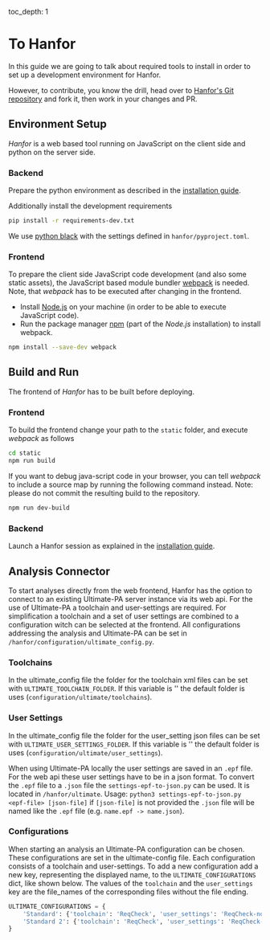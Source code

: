 toc_depth: 1

# To Hanfor

In this guide we are going to talk about required tools to install in order to set up a development environment for Hanfor.

However, to contribute, you know the drill, 
head over to [Hanfor's Git repository](https://github.com/ultimate-pa/hanfor) and fork it, then work in your changes and PR.

## Environment Setup

_Hanfor_ is a web based tool running on JavaScript on the client side and python on the server side.

### Backend

Prepare the python environment as described in the [installation guide](../installation/installation.md#install-dependencies).

Additionally install the development requirements

```sh
pip install -r requirements-dev.txt
```

We use [python black](https://black.readthedocs.io/en/stable/) with the settings defined in `hanfor/pyproject.toml`.

### Frontend

To prepare the client side JavaScript code development (and also some static assets),
the JavaScript based module bundler [webpack](https://webpack.js.org/) is needed. 
Note, that _webpack_ has to be executed after changing in the frontend.

- Install [Node.js](https://nodejs.org/en/) on your machine (in order to be able to execute JavaScript code).
- Run the package manager [npm](https://www.npmjs.com/) (part of the _Node.js_ installation) to install webpack.

```sh
npm install --save-dev webpack
```

## Build and Run

The frontend of _Hanfor_ has to be built before deploying.

### Frontend

To build the frontend change your path to the ``static`` folder, and execute _webpack_ as follows

```sh
cd static
npm run build
```

If you want to debug java-script code in your browser, you can tell _webpack_ to include a source map by running the following command instead. Note: please do not commit the resulting build to the repository.

```sh
npm run dev-build
```



### Backend

Launch a Hanfor session as explained in the [installation guide](../installation/installation.md#launch-a-hanfor-session).


## Analysis Connector

To start analyses directly from the web frontend, Hanfor has the option to connect to an existing Ultimate-PA server 
instance via its web api. For the use of Ultimate-PA a toolchain and user-settings are required. For simplification a
toolchain and a set of user settings are combined to a configuration witch can be selected at the frontend. All 
configurations addressing the analysis and Ultimate-PA can be set in `/hanfor/configuration/ultimate_config.py`.

### Toolchains

In the ultimate_config file the folder for the toolchain xml files can be set with `ULTIMATE_TOOLCHAIN_FOLDER`. If this 
variable is '' the default folder is uses (`configuration/ultimate/toolchains`).

### User Settings

In the ultimate_config file the folder for the user_setting json files can be set with `ULTIMATE_USER_SETTINGS_FOLDER`. 
If this variable is '' the default folder is uses (`configuration/ultimate/user_settings`).

When using Ultimate-PA locally the user settings are saved in an `.epf` file. For the web api these user settings have 
to be in a json format. To convert the `.epf` file to a `.json` file the `settings-epf-to-json.py` can be used. It is 
located in `/hanfor/ultimate`. Usage: `python3 settings-epf-to-json.py <epf-file> [json-file]` if `[json-file]` is not
provided the `.json` file will be named like the `.epf` file (e.g. `name.epf -> name.json`).

### Configurations

When starting an analysis an Ultimate-PA configuration can be chosen. These configurations are set in the 
ultimate-config file. Each configuration consists of a toolchain and user-settings. To add a new configuration add a
new key, representing the displayed name, to the `ULTIMATE_CONFIGURATIONS` dict, like shown below. The values of the 
`toolchain` and the `user_settings` key are the file_names of the corresponding files without the file ending. 

```python
ULTIMATE_CONFIGURATIONS = {
    'Standard': {'toolchain': 'ReqCheck', 'user_settings': 'ReqCheck-non-lin'},
    'Standard 2': {'toolchain': 'ReqCheck', 'user_settings': 'ReqCheck-non-lin'}
}
```
